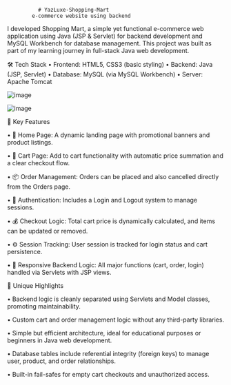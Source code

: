               # YazLuxe-Shopping-Mart
            e-commerce website using backend 
            
I developed Shopping Mart, a simple yet functional e-commerce web application using Java (JSP & Servlet) for backend development and MySQL Workbench for database management. This project was built as part of my learning journey in full-stack Java web development.

🛠️ Tech Stack
•	Frontend: HTML5, CSS3 (basic styling)
•	Backend: Java (JSP, Servlet)
•	Database: MySQL (via MySQL Workbench)
•	Server: Apache Tomcat

![image](https://github.com/user-attachments/assets/4475ba84-eb5f-41b2-ba31-b43d23174bd7)

![image](https://github.com/user-attachments/assets/6de5fb78-2bdc-4f4d-80e0-3d39677cccde)


🌟 Key Features


•	📄 Home Page: A dynamic landing page with promotional banners and product listings.


•	🛒 Cart Page: Add to cart functionality with automatic price summation and a clear checkout flow.

•	📦 Order Management: Orders can be placed and also cancelled directly from the Orders page.

•	🔐 Authentication: Includes a Login and Logout system to manage sessions.

•	💰 Checkout Logic: Total cart price is dynamically calculated, and items can be updated or removed.

•	⚙️ Session Tracking: User session is tracked for login status and cart persistence.

•	🔄 Responsive Backend Logic: All major functions (cart, order, login) handled via Servlets with JSP views.

🚀 Unique Highlights


•	Backend logic is cleanly separated using Servlets and Model classes, promoting maintainability.

•	Custom cart and order management logic without any third-party libraries.

•	Simple but efficient architecture, ideal for educational purposes or beginners in Java web development.

•	Database tables include referential integrity (foreign keys) to manage user, product, and order relationships.

•	Built-in fail-safes for empty cart checkouts and unauthorized access.
